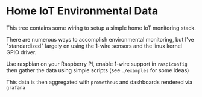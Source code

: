 # Home IoT Environmental Data

This tree contains some wiring to setup a simple home IoT monitoring stack.

There are numerous ways to accomplish environmental monitoring, but I've "standardized" largely
on using the 1-wire sensors and the linux kernel GPIO driver.

Use raspbian on your Raspberry PI, enable 1-wire support in `raspiconfig` then gather the data
using simple scripts (see `./examples` for some ideas)

This data is then aggregated with `prometheus` and dashboards rendered via `grafana`
